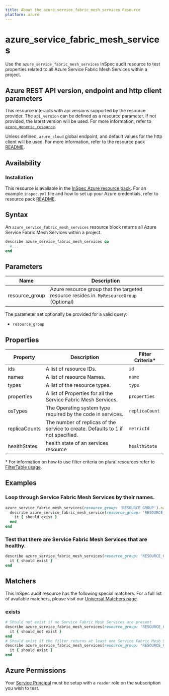 ```yaml
---
title: About the azure_service_fabric_mesh_services Resource
platform: azure
---
```


# azure_service_fabric_mesh_services

Use the `azure_service_fabric_mesh_services` InSpec audit resource to test properties related to all Azure Service Fabric Mesh Services within a project.

## Azure REST API version, endpoint and http client parameters

This resource interacts with api versions supported by the resource provider.
The `api_version` can be defined as a resource parameter.
If not provided, the latest version will be used.
For more information, refer to [`azure_generic_resource`](azure_generic_resource.md).

Unless defined, `azure_cloud` global endpoint, and default values for the http client will be used.
For more information, refer to the resource pack [README](../../README.md).

## Availability

### Installation

This resource is available in the [InSpec Azure resource pack](https://github.com/inspec/inspec-azure).
For an example `inspec.yml` file and how to set up your Azure credentials, refer to resource pack [README](../../README.md#Service-Principal).

## Syntax

An `azure_service_fabric_mesh_services` resource block returns all Azure Service Fabric Mesh Services within a project.

```ruby
describe azure_service_fabric_mesh_services do
  #...
end
```

## Parameters
| Name           | Description                                                                      |
|----------------|----------------------------------------------------------------------------------|
| resource_group | Azure resource group that the targeted resource resides in. `MyResourceGroup` (Optional)   |

The parameter set optionally be provided for a valid query:
- `resource_group`

## Properties

|Property                  | Description                                                            | Filter Criteria<superscript>*</superscript> |
|--------------------------|------------------------------------------------------------------------|------------------|
| ids                      | A list of resource IDs.                                                | `id`             |
| names                    | A list of resource Names.                                              | `name`           |
| types                    | A list of the resource types.                                          | `type`           |
| properties               | A list of Properties for all the Service Fabric Mesh Services.         | `properties`     |
| osTypes                  | The Operating system type required by the code in services.            | `replicaCount`   |
| replicaCounts            | The number of replicas of the service to create. Defaults to 1 if not specified.| `metricId` |
| healthStates             | health state of an services resource                                   | `healthState`    |

<superscript>*</superscript> For information on how to use filter criteria on plural resources refer to [FilterTable usage](https://github.com/inspec/inspec/blob/master/dev-docs/filtertable-usage.md).

## Examples

### Loop through Service Fabric Mesh Services by their names.

```ruby
azure_service_fabric_mesh_services(resource_group: 'RESOURCE_GROUP').names.each do |name|
  describe azure_service_fabric_mesh_service(resource_group: 'RESOURCE_GROUP', name: name) do
    it { should exist }
  end
end
```
### Test that there are Service Fabric Mesh Services that are healthy.

```ruby
describe azure_service_fabric_mesh_services(resource_group: 'RESOURCE_GROUP').where(replicaCounts: 2) do
  it { should exist }
end
```

## Matchers

This InSpec audit resource has the following special matchers. For a full list of available matchers, please visit our [Universal Matchers page](https://www.inspec.io/docs/reference/matchers/).

### exists

```ruby
# Should not exist if no Service Fabric Mesh Services are present
describe azure_service_fabric_mesh_services(resource_group: 'RESOURCE_GROUP') do
  it { should_not exist }
end
# Should exist if the filter returns at least one Service Fabric Mesh Services
describe azure_service_fabric_mesh_services(resource_group: 'RESOURCE_GROUP') do
  it { should exist }
end
```
## Azure Permissions

Your [Service Principal](https://docs.microsoft.com/en-us/azure/azure-resource-manager/resource-group-create-service-principal-portal) must be setup with a `reader` role on the subscription you wish to test.
